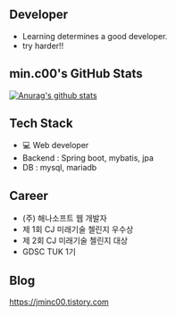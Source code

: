 ## Developer
- Learning determines a good developer. 
- try harder!! 
 
## min.c00's GitHub Stats
 [![Anurag's github stats](https://github-readme-stats.vercel.app/api?username=MinChangJeong)](https://github.com/anuraghazra/github-readme-stats)
  
## Tech Stack
 - 💻 Web developer
  - Backend : Spring boot, mybatis, jpa
  - DB : mysql, mariadb

 ## Career
 - (주) 해나소프트 웹 개발자
 - 제 1회 CJ 미래기술 첼린지 우수상
 - 제 2회 CJ 미래기술 첼린지 대상
 - GDSC TUK 1기 

## Blog
https://jminc00.tistory.com
 
 
